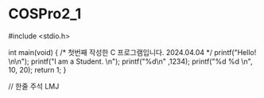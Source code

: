 # COSPro2_1

#include <stdio.h>

int main(void)
{
	/*
	  첫번째 작성한 C 프로그램입니다.
	  2024.04.04
	*/
	printf("Hello!   \n\n");
	printf("I am a Student. \n");
	printf("%d\n" ,1234);
	printf("%d  %d \n", 10, 20);
	return 1;
}

// 한줄 주석 LMJ
